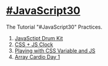 # [#JavaScript30](https://javascript30.com)
The Tutorial "#JavaScript30" Practices.

1. [JavaSctipt Drum Kit](/01-DrumKit)
2. [CSS + JS Clock](/02-CSS_JS_Clock)
3. [Playing with CSS Variable and JS](/03-PlayWithCssJs)
4. [Array Cardio Day 1](/04-ArrayCardioD1)
